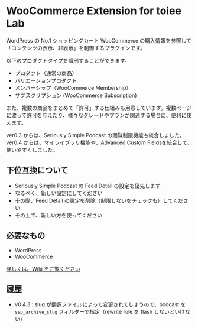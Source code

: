 # WooCommerce Extension for toiee Lab

WordPress の No.1 ショッピングカート WooCommerce の購入情報を参照して「コンテンツの表示、非表示」を制御するプラグインです。 

以下のプロダクトタイプを識別することができます。

- プロダクト（通常の商品）
- バリエーションプロダクト
- メンバーシップ（WooCommerce Membership）
- サブスクリプション (WooCommerce Subscription)

また、複数の商品をまとめて「許可」する仕組みも用意しています。複数ページに渡って許可を与えたり、様々なグレードやプランが関連する場合に、便利に使えます。

ver0.3 からは、Seriously Simple Podcast の閲覧制限機能も統合しました。
ver0.4 からは、マイライブラリ機能や、Advanced Custom Fieldsを統合して、使いやすくしました。

## 下位互換について

- Seriously Simple Podcast の Feed Detail の設定を優先します
- なるべく、新しい設定にしてください
- その際、Feed Detail の設定を削除（制限しないをチェックも）してください
- その上で、新しい方を使ってください


## 必要なもの

- WordPress
- WooCommerce

[詳しくは、Wiki をご覧ください](https://github.com/toiee-lab/woocommerce-for-toieelab/wiki)


## 履歴

- v0.4.3 : slug が翻訳ファイルによって変更されてしまうので、podcast を `ssp_archive_slug` フィルターで指定（rewrite rule を flash しないといけない）



